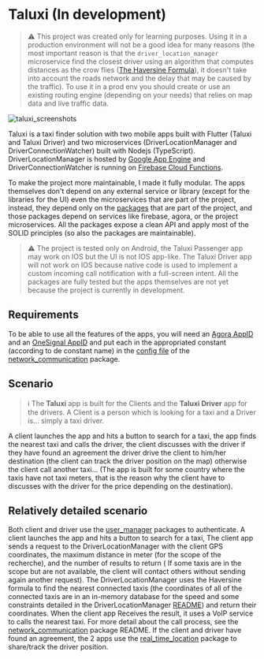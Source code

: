 # Taluxi (In development)
> ⚠️ This project was created only for learning purposes. Using it in a production environment will not be a good idea for many reasons (the most important reason is that the `driver_location_manager` microservice find the closest driver using an algorithm that computes distances as the crow flies ([The Haversine Formula](https://en.wikipedia.org/wiki/Haversine_formula)), it doesn't take into account the roads network and the delay that may be caused by the traffic). To use it in a prod env you should create or use an existing routing engine (depending on your needs) that relies on map data and live traffic data.


![taluxi_screenshots](https://github.com/sitatec/Taluxi-X/blob/main/assets/screens.png)

Taluxi is a taxi finder solution with two mobile apps built with Flutter (Taluxi and Taluxi Driver) and two microservices (DriverLocationManager and DriverConnectionWatcher) built with Nodejs (TypeScript). DriverLocationManager is hosted by [Google App Engine](https://cloud.google.com/appengine) and DriverConnectionWatcher is running on [Firebase Cloud Functions](https://firebase.google.com/products/functions). 

To make the project more maintainable, I made it fully modular. The apps themselves don't depend on any external service or library (except for the libraries for the UI) even the microservices that are part of the project, instead, they depend only on the [packages](https://github.com/sitatec/Taluxi-Open-Source/tree/main/packages) that are part of the project, and those packages depend on services like firebase, agora, or the project microservices. All the packages expose a clean API and apply most of the SOLID principles (so also the packages are maintainable).

> ⚠️ The project is tested only on Android, the Taluxi Passenger app may work on IOS but the UI is not IOS app-like. The Taluxi Driver app will not work on IOS because native code 
> is used to implement a custom incoming call notification with a full-screen intent. All the packages are fully tested but the apps themselves are not yet because the project is currently in development. 

## Requirements
To be able to use all the features of the apps, you will need an [Agora AppID](https://docs.agora.io/en/Agora%20Platform/token?platform=Android) and an [OneSignal AppID](https://documentation.onesignal.com/docs/accounts-and-keys) and put each in the appropriated constant (according to de constant name) in the [config file](https://github.com/sitatec/Taluxi-Open-Source/blob/main/packages/production/network_communication/lib/src/config.dart) of the [network_communication](https://github.com/sitatec/Taluxi-Open-Source/tree/main/packages/production/network_communication) package.

## Scenario
> ℹ️ The __Taluxi__ app is built for the Clients and the __Taluxi Driver__ app for the drivers. A Client is a person which is looking for a taxi and a Driver is... simply a taxi driver. 

A client launches the app and hits a button to search for a taxi, the app finds the nearest taxi and calls the driver, the client discusses with the driver if they have found an agreement the driver drive the client to him/her destination (the client can track the driver position on the map) otherwise the client call another taxi... (The app is built for some country where the taxis have not taxi meters, that is the reason why the client have to discusses with the driver for the price depending on the destination).

## Relatively detailed scenario 
Both client and driver use the [user_manager](https://github.com/sitatec/Taluxi-Open-Source/tree/main/packages/production/user_manager) packages to authenticate.
A client launches the app and hits a button to search for a taxi, The client app sends a request to the DriverLocationManager with the client GPS coordinates, the maximum distance in meter (for the scope of the recherche), and the number of results to return ( If some taxis are in the scope but are not available, the client will contact others without sending again another request). The DriverLocationManager uses the Haversine formula to find the nearest connected taxis (the coordinates of all of the connected taxis are in an in-memory database for the speed and some constraints detailed in the DriverLocationManager [README](https://github.com/sitatec/Taluxi-Open-Source/tree/main/backend/driver_location_manager)) and return their coordinates. When the client app Receives the result, it uses a VoIP service to calls the nearest taxi. For more detail about the call process, see the [network_communication](https://github.com/sitatec/Taluxi-Open-Source/tree/main/packages/production/network_communication) package README. If the client and driver have found an agreement, the 2 apps use the [real_time_location](https://github.com/sitatec/Taluxi-Open-Source/tree/main/packages/production/real_time_location) package to share/track the driver position.
